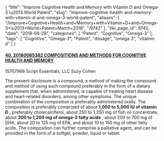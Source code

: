 {
    "title": "Improve Cognitive Health and Memory with Vitamin D and Omega-3 \u2013 World Patent",
    "slug": "improve-cognitive-health-and-memory-with-vitamin-d-and-omega-3-world-patent",
    "aliases": [
        "/Improve+Cognitive+Health+and+Memory+with+Vitamin+D+and+Omega-3+\u2013+World+Patent+March+2018",
        "/9742"
    ],
    "tiki_page_id": 9742,
    "date": "2018-06-28",
    "categories": [
        "Patent",
        "Cognitive",
        "Omega-3"
    ],
    "tags": [
        "Cognitive",
        "Omega-3",
        "Patent",
        "dosage",
        "omega 3",
        "vitamin d"
    ]
}


#### [40. 20180085382 COMPOSITIONS AND METHODS FOR COGNITIVE HEALTH AND MEMORY](https://patentscope.wipo.int/search/en/detail.jsf?docId=US214320688&recNum=40&office=&queryString=FP%3A%28%22vitamin+d%22%29&prevFilter=&sortOption=Pub+Date+Desc&maxRec=8981%20)

15707966	Script Essentials, LLC	Suzy Cohen

The present disclosure is a compound, a method of making the compound and method of using such compound preferably in the form of a dietary supplement that, when administered, is capable of treating heart disease and heart-related disorders, among other symptoms. The unique combination of the composition is preferably administered orally. The composition is preferably comprised of about  **1,000 to 5,000 IU of vitamin D** , preferably cholecalciferol, about 250 to 1,250 mg of fish oil concentrate, about  **200 to 1,200 mg of omega-3 fatty acids** , about 200 to 700 mg of DHA, about 20 to 125 mg of EPA, and about 10 to 150 mg of other fatty acids. The composition can further comprise a palliative agent, and can be provided in the form of a softgel, powder, liquid or tablet.